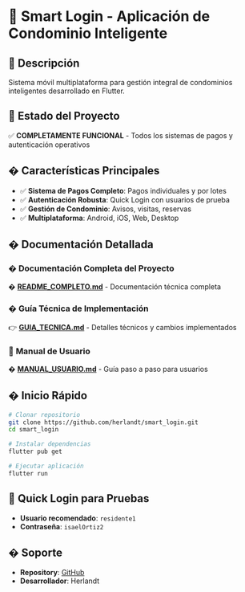 # 📱 Smart Login - Aplicación de Condominio Inteligente

## 🎯 Descripción
Sistema móvil multiplataforma para gestión integral de condominios inteligentes desarrollado en Flutter.

## 🚀 Estado del Proyecto
✅ **COMPLETAMENTE FUNCIONAL** - Todos los sistemas de pagos y autenticación operativos

## � Características Principales
- ✅ **Sistema de Pagos Completo**: Pagos individuales y por lotes
- ✅ **Autenticación Robusta**: Quick Login con usuarios de prueba
- ✅ **Gestión de Condominio**: Avisos, visitas, reservas
- ✅ **Multiplataforma**: Android, iOS, Web, Desktop

## � Documentación Detallada

### � **Documentación Completa del Proyecto**
� **[README_COMPLETO.md](README_COMPLETO.md)** - Documentación técnica completa

### � **Guía Técnica de Implementación**
👉 **[GUIA_TECNICA.md](GUIA_TECNICA.md)** - Detalles técnicos y cambios implementados

### 📱 **Manual de Usuario**  
� **[MANUAL_USUARIO.md](MANUAL_USUARIO.md)** - Guía paso a paso para usuarios

## � Inicio Rápido

```bash
# Clonar repositorio
git clone https://github.com/herlandt/smart_login.git
cd smart_login

# Instalar dependencias
flutter pub get

# Ejecutar aplicación
flutter run
```

## 🔑 Quick Login para Pruebas
- **Usuario recomendado**: `residente1`
- **Contraseña**: `isaelOrtiz2`

## � Soporte
- **Repository**: [GitHub](https://github.com/herlandt/smart_login)
- **Desarrollador**: Herlandt
